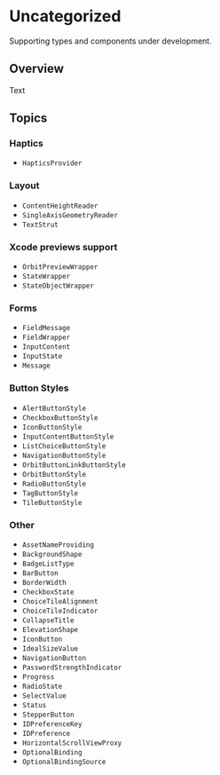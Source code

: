 # Uncategorized

Supporting types and components under development.

## Overview

<!--@START_MENU_TOKEN@-->Text<!--@END_MENU_TOKEN@-->

## Topics

### Haptics

- ``HapticsProvider``

### Layout

- ``ContentHeightReader``
- ``SingleAxisGeometryReader``
- ``TextStrut``

### Xcode previews support

- ``OrbitPreviewWrapper``
- ``StateWrapper``
- ``StateObjectWrapper``

### Forms

- ``FieldMessage``
- ``FieldWrapper``
- ``InputContent``
- ``InputState``
- ``Message``

### Button Styles

- ``AlertButtonStyle``
- ``CheckboxButtonStyle``
- ``IconButtonStyle``
- ``InputContentButtonStyle``
- ``ListChoiceButtonStyle``
- ``NavigationButtonStyle``
- ``OrbitButtonLinkButtonStyle``
- ``OrbitButtonStyle``
- ``RadioButtonStyle``
- ``TagButtonStyle``
- ``TileButtonStyle``

### Other

- ``AssetNameProviding``
- ``BackgroundShape``
- ``BadgeListType``
- ``BarButton``
- ``BorderWidth``
- ``CheckboxState``
- ``ChoiceTileAlignment``
- ``ChoiceTileIndicator``
- ``CollapseTitle``
- ``ElevationShape``
- ``IconButton``
- ``IdealSizeValue``
- ``NavigationButton``
- ``PasswordStrengthIndicator``
- ``Progress``
- ``RadioState``
- ``SelectValue``
- ``Status``
- ``StepperButton``
- ``IDPreferenceKey``
- ``IDPreference``
- ``HorizontalScrollViewProxy``
- ``OptionalBinding``
- ``OptionalBindingSource``
